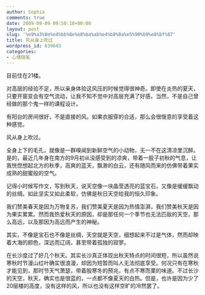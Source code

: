 ```yaml
---
author: Sophia
comments: true
date: 2009-09-09 09:50:10+00:00
layout: post
slug: '%e9%a3%8e%e4%bb%8e%e8%ba%ab%e4%b8%8a%e5%90%b9%e8%bf%87'
title: 风从身上吹过
wordpress_id: 639643
categories:
- 心情随笔
---
```


目前住在21楼。

 

对高层的经验不足，所以亲身体验这风压的时候觉得很神奇。即使在炎热的夏天，只要开窗变会有空气流动，让我不知不觉中对高层充满了好感。当然，不是自己曾经做的那个鬼一样的课程设计。

 

有阳台的房间很好，不是直接的风。如果衣服穿的合适，那么会很惬意的享受着这种感觉。

 

风从身上吹过。

 

全身上下的毛孔，就像是一群嗅闻到新鲜空气的小动物，无一不在这清凉里沉醉。是的，最近几年身在南方的9月初从没感受到的凉爽，带着一股子初秋的气息，让我恍惚想起北方的秋季，高爽的蓝天，飘渺的白云，还有随风而来的仿佛带着果实成熟的甜蜜般的空气。

 

记得小时候写作文，写到秋天，说天空像一块晶莹透亮的蓝宝石，又像是缓缓飘动的丝绸。如此坚实又如此柔软，仿佛是秋日天空给我的恒久印象。

 

我们赞美春天是因为万物复苏，我们赞美夏天是因为热情澎湃，我们赞美秋天是因为果实累累。然而我热爱秋天的原因，却是那任何一个季节也无法匹敌的天空，那么高远，以及那因为高远而产生的神秘。

 

其实，不像是宝石也不像是丝绸，天空就是天空，细想起来不过是气体，然而却映着大海的颜色，深远而辽阔，甚至带着孤独的寂寥。

 

在长沙度过了好几个秋天。其实长沙真正体现出秋天特点的时间很短，所以虽然说寒秋时节漫山红叶确实很浪漫，却因为短暂而叫人无法彻底享受。何况只有在寒秋才能见到，那时节天气萧瑟，带着股寒冬的预兆，有点不寒而栗的味道。不过长沙的天空，秋天，确实也是很蓝的，一点都不像夏天的白热。但是，也许是因为少了20层楼的高度，没有这样的风，所以也没有这样空旷的冷然罢了。
